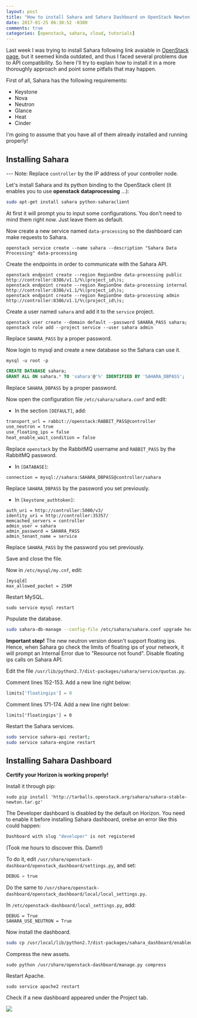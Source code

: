 ```yaml
---
layout: post
title: "How to install Sahara and Sahara Dashboard on OpenStack Newton (Ubuntu)"
date: 2017-01-25 06:30:52 -0300
comments: true
categories: [openstack, sahara, cloud, tutorials]
---
```

Last week I was trying to install Sahara following link avaiable in [OpenStack page](http://docs.openstack.org/developer/sahara/userdoc/installation.guide.html), but it seemed kinda outdated, and thus I faced several problems due to API compatibility. So here I'll try to explain how to install it in a more thoroughly approach and point some pitfalls that may happen.

<!-- more -->

First of all, Sahara has the following requirements:

- Keystone
- Nova
- Neutron
- Glance
- Heat
- Cinder

I'm going to assume that you have all of them already installed and running properly!

## Installing Sahara

--- Note: Replace `controller` by the IP address of your controller node.

Let's install Sahara and its python binding to the OpenStack client (it enables you to use **openstack dataprocessing** ...):

``` bash
sudo apt-get install sahara python-saharaclient
```

At first it will prompt you to input some configurations. You don't need to mind them right now. Just leave them as default.

Now create a new service named `data-processing` so the dashboard can make requests to Sahara.

```
openstack service create --name sahara --description "Sahara Data Processing" data-processing
```

Create the endpoints in order to communicate with the Sahara API.

```
openstack endpoint create --region RegionOne data-processing public http://controller:8386/v1.1/%\(project_id\)s;
openstack endpoint create --region RegionOne data-processing internal http://controller:8386/v1.1/%\(project_id\)s;
openstack endpoint create --region RegionOne data-processing admin http://controller:8386/v1.1/%\(project_id\)s;
```

Create a user named `sahara` and add it to the `service` project.

```
openstack user create --domain default --password SAHARA_PASS sahara;
openstack role add --project service --user sahara admin 
```

Replace `SAHARA_PASS` by a proper password. 

Now login to mysql and create a new database so the Sahara can use it.

```
mysql -u root -p 
```

``` sql
CREATE DATABASE sahara;
GRANT ALL ON sahara.* TO 'sahara'@'%' IDENTIFIED BY 'SAHARA_DBPASS'; 
```

Replace `SAHARA_DBPASS` by a proper password.

Now open the configuration file `/etc/sahara/sahara.conf` and edit:

- In the section `[DEFAULT]`, add:

``` apache
transport_url = rabbit://openstack:RABBIT_PASS@controller 
use_neutron = true 
use_floating_ips = false 
heat_enable_wait_condition = false 
```

Replace `openstack` by the RabbitMQ username and `RABBIT_PASS` by the RabbitMQ password.

- In `[DATABASE]`:

```
connection = mysql://sahara:SAHARA_DBPASS@controller/sahara 
```

Replace `SAHARA_DBPASS` by the password you set previously.

- In `[keystone_authtoken]`:

```
auth_uri = http://controller:5000/v3/
identity_uri = http://controller:35357/
memcached_servers = controller
admin_user = sahara
admin_password = SAHARA_PASS
admin_tenant_name = service
```

Replace `SAHARA_PASS` by the password you set previously.

Save and close the file.

Now in `/etc/mysql/my.cnf`, edit:

```
[mysqld]
max_allowed_packet = 256M
```

Restart MySQL.

```
sudo service mysql restart
```

Populate the database.

``` bash
sudo sahara-db-manage --config-file /etc/sahara/sahara.conf upgrade head
```

**Important step!** The new neutron version doesn't support floating ips. Hence, when Sahara go check the limits of floating ips of your network, it will prompt an Internal Error due to "Resource not found". Disable floating ips calls on Sahara API. 

Edit the file `/usr/lib/python2.7/dist-packages/sahara/service/quotas.py`.

Comment lines 152-153. Add a new line right below:

``` python
limits['floatingips'] = 0 
```

Comment lines 171-174. Add a new line right below:
``` 
limits['floatingips'] = 0 
```


Restart the Sahara services.

``` bash 
sudo service sahara-api restart;
sudo service sahara-engine restart
```

## Installing Sahara Dashboard

**Certify your Horizon is working properly!**

Install it through pip:

```
sudo pip install 'http://tarballs.openstack.org/sahara/sahara-stable-newton.tar.gz'
```

The Developer dashboard is disabled by the default on Horizon. You need to enable it before installing Sahara dashboard, orelse an error like this could happen:

``` bash
Dashboard with slug "developer" is not registered
```

(Took me hours to discover this. Damn!)

To do it, edit `/usr/share/openstack-dashboard/openstack_dashboard/settings.py`, and set:

``` python
DEBUG = true
```

Do the same to `/usr/share/openstack-dashboard/openstack_dashboard/local/local_settings.py`.

In `/etc/openstack-dashboard/local_settings.py`, add:

```
DEBUG = True
SAHARA_USE_NEUTRON = True 
```

Now install the dashboard.

``` bash
sudo cp /usr/local/lib/python2.7/dist-packages/sahara_dashboard/enabled/* /usr/share/openstack-dashboard/openstack_dashboard/local/enabled/
```

Compress the new assets.

```
sudo python /usr/share/openstack-dashboard/manage.py compress
```

Restart Apache.

```
sudo service apache2 restart
```

Check if a new dashboard appeared under the Project tab.

![](http://www.admin-magazine.com/var/ezflow_site/storage/images/archive/2015/30/openstack-sahara-brings-hadoop-as-a-service/figure-2/119327-1-eng-US/Figure-2_large.png)
